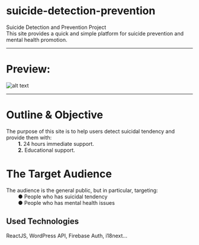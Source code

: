# suicide-detection-prevention

Suicide Detection and Prevention Project<br/>
This site provides a quick and simple platform for suicide prevention and mental health promotion.<hr/>

# Preview:
![alt text](preview.gif)<hr/>

# Outline & Objective

The purpose of this site is to help users detect suicidal tendency and provide them with:<br/>
&emsp;&emsp; <b>1.</b> 24 hours immediate support.<br/>
&emsp;&emsp; <b>2.</b> Educational support.<br/>

# The Target Audience

The audience is the general public, but in particular, targeting:<br/>
&emsp;&emsp; <b>●</b> People who has suicidal tendency<br/>
&emsp;&emsp; <b>●</b> People who has mental health issues<br/>

## Used Technologies

ReactJS, WordPress API, Firebase Auth, i18next...
